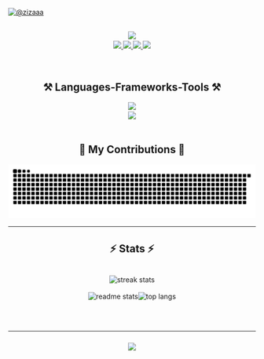 [![@zizaaa](https://github.com/zizaaa/zizaaa/blob/main/.github/workflows/ziza.gif)](https://www.facebook.com/jyrnv)
<br/>
<br/>
 <div id="header" align="center">
   <img src="https://media.giphy.com/media/M9gbBd9nbDrOTu1Mqx/giphy.gif" width="100"/>
 </div>
  <div align="center">
    <a href="https://www.linkedin.com/in/jay-ar-nava-97b7a7223/">
        <img src="https://img.shields.io/badge/LinkedIn-%230077B5.svg?&style=for-the-badge&logo=linkedin&logoColor=white">
    </a> 
     <a href="https://www.facebook.com/jyrnv/">
         <img src="https://img.shields.io/badge/Facebook-1877F2?style=for-the-badge&logo=facebook&logoColor=white">
     </a> 
     <a href="https://www.instagram.com/zizatheprogrammer/">
             <img src="https://img.shields.io/badge/Instagram-%23E4405F.svg?&style=for-the-badge&logo=instagram&logoColor=white">
     </a>
     <a href="mailto: winfourteen@gmail.com">
         <img src="https://img.shields.io/badge/-winfourteen@gmail.com-7B83EB?style=for-the-badge&logo=gmail&logoColor=red" />
     </a>
 </div>
 
<br/>
<br/>

<div align="center">
     <h2 align="center">⚒️ Languages-Frameworks-Tools ⚒️</h2>
    <img src="https://skillicons.dev/icons?i=nodejs,github,javascript,express,mongodb,vite,zustand" /><br>
    <img src="https://skillicons.dev/icons?i=react,tailwind,bootstrap,html,css,vscode,git,postman" />
</div>

<br/>

<div align="center">
  <h2>🐍 My Contributions 🐍</h2>
  <img alt="snake eating my contributions" src="https://raw.githubusercontent.com/zizaaa/zizaa/output/github-contribution-grid-snake.svg" />  
</div>

<hr/>

<h2 align="center">⚡ Stats ⚡</h2>
<br>
 <div align=center>
  <img src="https://streak-stats.demolab.com/?user=zizaaa&count_private=true&theme=react&border_radius=10" alt="streak stats"/>
 </div>
 <br>
<div style="display: flex; justify-content: center;" align=center>
  <img src="https://github-readme-stats.vercel.app/api?username=zizaaa&count_private=true&show_icons=true&theme=react&rank_icon=github&border_radius=10" alt="readme stats" />
  <img src="https://github-readme-stats.vercel.app/api/top-langs/?username=zizaaa&hide=HTML&langs_count=8&layout=compact&theme=react&border_radius=10&size_weight=0.5&count_weight=0.5&exclude_repo=github-readme-stats" alt="top langs" />
</div>

<br/><br/>
<hr/>

<h3 align="center">
    <img src="https://readme-typing-svg.herokuapp.com/?font=Righteous&size=25&center=true&vCenter=true&width=500&height=70&duration=4000&lines=Thanks+for+visiting!+✌️;+Shoot+me+a+message+on+Linkedin!;I'm+always+down+to+collab+:)">
</h3>

<br/>



